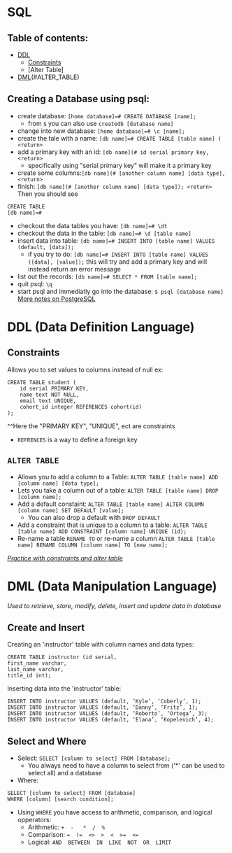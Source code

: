 # SQL
## Table of contents:
* [DDL](#DDL)
    - [Constraints](#Constraints)
    - [Alter Table]
* [DML](#DML)(#ALTER_TABLE)
## Creating a Database using psql:
* create database: `[home database]=# CREATE DATABASE [name];`
    - from `$` you can also use `createdb [database name]`
* change into new database: `[home database]=# \c [name];`
* create the tale with a name: `[db name]=# CREATE TABLE [table name] ( <return>`
* add a primary key with an id: `[db name](# id serial primary key, <return>`
    - specifically using "serial primary key" will make it a primary key
* create some columns:`[db name](# [another column name] [data type], <return>`
* finish: `[db name](# [another column name] [data type]); <return>`
Then you should see
```
CREATE TABLE
[db name]=#
```
* checkout the data tables you have: `[db name]=# \dt`
* checkout the data in the table: `[db name]=# \d [table name]`
* insert data into table: `[db name]=# INSERT INTO [table name] VALUES (default, [data]);`
    - if you try to do: `[db name]=# INSERT INTO [table name] VALUES ([data], [value]);`
    this will try and add a primary key and will instead return an error message
* list out the records: `[db name]=# SELECT * FROM [table name];`
* quit psql: `\q`
* start psql and immediatly go into the database: `$ psql [database name]`
[More notes on PostgreSQL](https://docs.google.com/presentation/d/167DPjLdsCqT0x-ysgWOjn7q4Y-9AcDHcO9wGPY7bgb4/edit#slide=id.gd7ac0ef0a_0_8)

# DDL (Data Definition Language)
## Constraints
Allows you to set values to columns instead of null
ex:
```
CREATE TABLE student (
    id serial PRIMARY KEY,
    name text NOT NULL,
    email text UNIQUE,
    cohort_id integer REFERENCES cohort(id)
);
```
^^Here the "PRIMARY KEY", "UNIQUE", ect are constraints
* `REFRENCES` is a way to define a foreign key


## `ALTER TABLE`
* Allows you to add a column to a Table: `ALTER TABLE [table name] ADD [column name] [data type];`
* Lets you take a column out of a table: `ALTER TABLE [table name] DROP [column name];`
* Add a default constaint: `ALTER TABLE [table name] ALTER COLUMN [column name] SET DEFAULT [value];`
    - You can also drop a default with `DROP DEFAULT`
* Add a constraint that is unique to a column to a table: `ALTER TABLE [table name] ADD CONSTRAINT [column name] UNIQUE (id);` 
* Re-name a table `RENAME TO` or re-name a column `ALTER TABLE [table name] RENAME COLUMN [column name] TO [new name];`

[*Practice with constraints and alter table*](https://docs.google.com/presentation/d/1hOQERqa5UFrENm7HXJfXxElmgdBY7jssnW3Mm4RvwWw/edit#slide=id.gf3363e556_2_28)

# DML (Data Manipulation Language)
*Used to retrieve, store, modify, delete, insert and update data in database*
## Create and Insert
Creating an 'instructor' table with column names and data types:
```
CREATE TABLE instructor (id serial, 
first_name varchar, 
last_name varchar, 
title_id int);
```
Inserting data into the 'instructor' table:
```
INSERT INTO instructor VALUES (default, ‘Kyle’, ‘Coberly’, 1);
INSERT INTO instructor VALUES (default, ‘Danny’, ‘Fritz’, 1);
INSERT INTO instructor VALUES (default, ‘Roberto’, ‘Ortega’, 3);
INSERT INTO instructor VALUES (default, ‘Elana’, ‘Kopelevich’, 4);
```

## Select and Where
* Select: `SELECT [column to select] FROM [database];`
    - You always need to have a column to select from ('*' can be used to select all) and a database
* Where:
```
SELECT [column to select] FROM [database]
WHERE [column] [search condition];  
```
* Using `WHERE` you have access to arithmetic, comparison, and logical opperators:
    - Arithmetic: `+  -   *  /  %`
    - Comparison: `=  !=  <>  >  <  >=  <=`
    - Logical: `AND  BETWEEN  IN  LIKE  NOT  OR  LIMIT`
